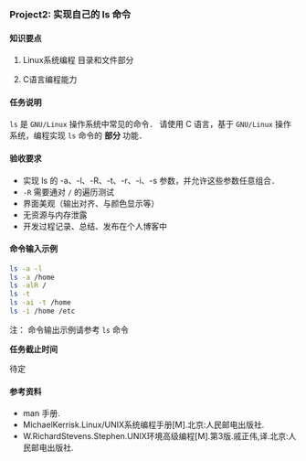 ### Project2: 实现自己的 ls 命令

#### 知识要点

1. Linux系统编程 目录和文件部分

2. C语言编程能力

#### 任务说明

`ls` 是 `GNU/Linux` 操作系统中常见的命令．
请使用 C 语言，基于 `GNU/Linux` 操作系统，编程实现 `ls` 命令的 **部分** 功能．

#### 验收要求

- 实现 ls 的 -a、-l、-R、-t、-r、-i、-s 参数，并允许这些参数任意组合．
- `-R` 需要通对 `/` 的遍历测试
- 界面美观（输出对齐、与颜色显示等）
- 无资源与内存泄露
- 开发过程记录、总结、发布在个人博客中

#### 命令输入示例

```bash
ls -a -l
ls -a /home
ls -alR /
ls -t
ls -ai -t /home
ls -i /home /etc
```

注：
命令输出示例请参考 `ls` 命令

**任务截止时间**

待定

#### 参考资料

- man 手册.
- MichaelKerrisk.Linux/UNIX系统编程手册\[M\].北京:人民邮电出版社.
- W.RichardStevens.Stephen.UNIX环境高级编程\[M\].第3版.戚正伟,译.北京:人民邮电出版社.

